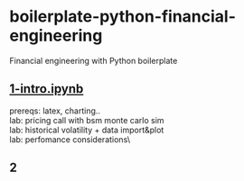 # boilerplate-python-financial-engineering
Financial engineering with Python boilerplate


## [1-intro.ipynb](1-intro.ipynb)
prereqs: latex, charting.. \
lab: pricing call with bsm monte carlo sim\
lab: historical volatility + data import&plot\
lab: perfomance considerations\

## 2 



